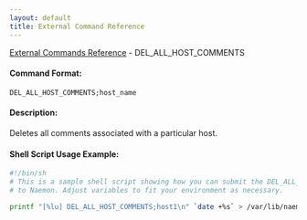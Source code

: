 ```yaml
---
layout: default
title: External Command Reference
---
```


<!--
************************************************
* AUTO GENERATED PAGE - USE ./update SCRIPT
************************************************
-->

<span class="glyphicon glyphicon-arrow-up"></span><a href="index.html"> External Commands Reference</a> - DEL_ALL_HOST_COMMENTS<br>


#### Command Format:

`DEL_ALL_HOST_COMMENTS;host_name`

#### Description:

Deletes all comments associated with a particular host.

#### Shell Script Usage Example:

```sh
#!/bin/sh
# This is a sample shell script showing how you can submit the DEL_ALL_HOST_COMMENTS command
# to Naemon. Adjust variables to fit your environment as necessary.

printf "[%lu] DEL_ALL_HOST_COMMENTS;host1\n" `date +%s` > /var/lib/naemon/naemon.cmd
```



